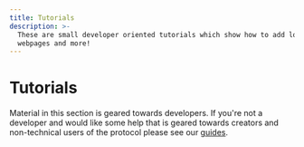 ```yaml
---
title: Tutorials
description: >-
  These are small developer oriented tutorials which show how to add locks to
  webpages and more!
---
```


# Tutorials

Material in this section is geared towards developers. If you're not a developer and would like some help that is geared towards creators and non-technical users of the protocol please see our [guides](https://unlock-protocol.com/guides/).
